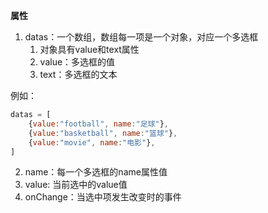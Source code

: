 **属性**

1. datas：一个数组，数组每一项是一个对象，对应一个多选框
   1. 对象具有value和text属性
   2. value：多选框的值
   3. text：多选框的文本

例如：

```js
datas = [
    {value:"football", name:"足球"},
    {value:"basketball", name:"篮球"},
    {value:"movie", name:"电影"},
]
```

2. name：每一个多选框的name属性值
3. value: 当前选中的value值
4. onChange：当选中项发生改变时的事件